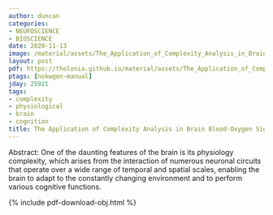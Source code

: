 ```yaml
---
author: duncan
categories:
- NEUROSCIENCE
- BIOSCIENCE
date: 2020-11-13
image: /material/assets/The_Application_of_Complexity_Analysis_in_Brain_Bl.png
layout: post
pdf: https://tholonia.github.io/material/assets/The_Application_of_Complexity_Analysis_in_Brain_Bl.pdf
ptags: [nokwgen-manual]
jday: 25921
tags:
- complexity
- physiological
- brain
- cognition
title: The Application of Complexity Analysis in Brain Blood-Oxygen Signal
---
```


Abstract: One of the daunting features of the brain is its physiology complexity, which arises from the interaction of numerous neuronal circuits that operate over a wide range of temporal and spatial scales, enabling the brain to adapt to the constantly changing environment and to perform various cognitive functions.

<!--more-->

{% include pdf-download-obj.html %}
